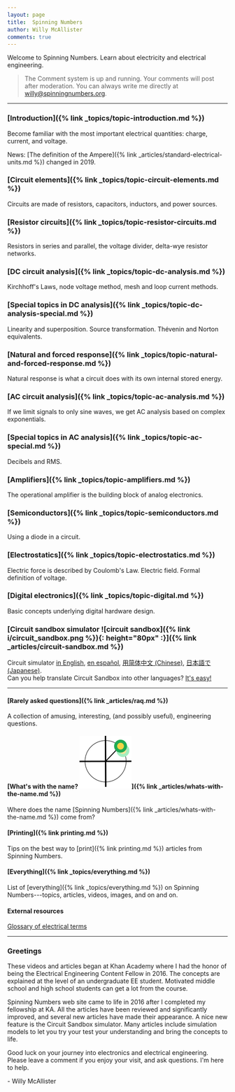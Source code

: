 ```yaml
--- 
layout: page
title:  Spinning Numbers 
author: Willy McAllister
comments: true
---
```


Welcome to Spinning Numbers. Learn about electricity and electrical engineering.

>The Comment system is up and running. Your comments will post after moderation. You can always write me directly at [willy@spinningnumbers.org](mailto:willy@spinningnumbers.org). 

---

### [Introduction]({% link _topics/topic-introduction.md %})
Become familiar with the most important electrical quantities: charge, current, and voltage.

News: [The definition of the Ampere]({% link _articles/standard-electrical-units.md %}) changed in 2019.

### [Circuit elements]({% link _topics/topic-circuit-elements.md %})
Circuits are made of resistors, capacitors, inductors, and power sources.

### [Resistor circuits]({% link _topics/topic-resistor-circuits.md %})
Resistors in series and parallel, the voltage divider, delta-wye resistor networks.

### [DC circuit analysis]({% link _topics/topic-dc-analysis.md %})
Kirchhoff's Laws, node voltage method, mesh and loop current methods. 

### [Special topics in DC analysis]({% link _topics/topic-dc-analysis-special.md %})
Linearity and superposition. Source transformation. Thévenin and Norton equivalents.

### [Natural and forced response]({% link _topics/topic-natural-and-forced-response.md %})
Natural response is what a circuit does with its own internal stored energy.  

### [AC circuit analysis]({% link _topics/topic-ac-analysis.md %})
If we limit signals to only sine waves, we get AC analysis based on complex exponentials. 

### [Special topics in AC analysis]({% link _topics/topic-ac-special.md %})

Decibels and RMS.

### [Amplifiers]({% link _topics/topic-amplifiers.md %})
The operational amplifier is the building block of analog electronics.

### [Semiconductors]({% link _topics/topic-semiconductors.md %}) 
Using a diode in a circuit.

### [Electrostatics]({% link _topics/topic-electrostatics.md %})  
Electric force is described by Coulomb's Law. Electric field. Formal definition of voltage.

### [Digital electronics]({% link _topics/topic-digital.md %})
Basic concepts underlying digital hardware design.

### [Circuit sandbox simulator ![circuit sandbox]({% link i/circuit_sandbox.png %}){: height="80px" :}]({% link _articles/circuit-sandbox.md %})

Circuit simulator [in English](https://spinningnumbers.org/circuit-sandbox/index.html), [en español](https://spinningnumbers.org/circuit-sandbox/index-es.html), [用简体中文 (Chinese)](https://spinningnumbers.org/circuit-sandbox/index-zh.html), [日本語で (Japanese)](https://spinningnumbers.org/circuit-sandbox/index-ja.html).  
Can you help translate Circuit Sandbox into other languages? [It's easy!](a/circuit-sandbox.html#translation) 

---
#### [Rarely asked questions]({% link _articles/raq.md %})
A collection of amusing, interesting, (and possibly useful), engineering questions.

#### [What's with the name? <img class="sn-logo" src="/i/sn_logo2.svg">]({% link _articles/whats-with-the-name.md %})     
Where does the name [Spinning Numbers]({% link _articles/whats-with-the-name.md %}) come from?

#### [Printing]({% link printing.md %})  
Tips on the best way to [print]({% link printing.md %}) articles from Spinning Numbers.

#### [Everything]({% link _topics/everything.md %})
List of [everything]({% link _topics/everything.md %}) on Spinning Numbers---topics, articles, videos, images, and on and on.

#### External resources

[Glossary of electrical terms](https://electricalschool.org/)

----

### Greetings

These videos and articles began at Khan Academy where I had the honor of being the Electrical Engineering Content Fellow in 2016. The concepts are explained at the level of an undergraduate EE student. Motivated middle school and high school students can get a lot from the course. 

Spinning Numbers web site came to life in 2016 after I completed my fellowship at KA. All the articles have been reviewed and significantly improved, and several new articles have made their appearance. A nice new feature is the Circuit Sandbox simulator. Many articles include simulation models to let you try your test your understanding and bring the concepts to life. 

Good luck on your journey into electronics and electrical engineering. Please leave a comment if you enjoy your visit, and ask questions. I'm here to help.

   \- Willy McAllister
